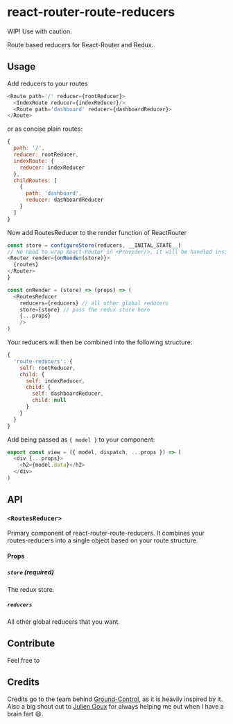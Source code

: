 # react-router-route-reducers

WIP! Use with caution.

Route based reducers for React-Router and Redux.

## Usage

Add reducers to your routes

```js
<Route path='/' reducer={rootReducer}>
  <IndexRoute reducer={indexReducer}/>
  <Route path='dashboard' reducer={dashboardReducer}>
</Route>
```

or as concise plain routes:

```js
{
  path: '/',
  reducer: rootReducer,
  indexRoute: {
    reducer: indexReducer
  },
  childRoutes: [
    {
      path: 'dashboard',
      reducer: dashboardReducer
    }
  ]
}
```

Now add RoutesReducer to the render function of ReactRouter

```js
const store = configureStore(reducers, __INITAL_STATE__)
// No need to wrap React-Router in <Provider/>, it will be handled inside <RoutesReducer/>
<Router render={onRender(store)}>
  {routes}
</Router>
}

const onRender = (store) => (props) => (
  <RoutesReducer
    reducers={reducers} // all other global reducers
    store={store} // pass the redux store here
    {...props}
    />
)
```

Your reducers will then be combined into the following structure:

```js
{
  'route-reducers': {
    self: rootReducer,
    child: {
      self: indexReducer,
      child: {
        self: dashboardReducer,
        child: null
      }
    }
  }
}
```

Add being passed as `{ model }` to your component:

```js
export const view = ({ model, dispatch, ...props }) => (
  <div {...props}>
    <h2>{model.data}</h2>
  </div>
)
```

## API

### `<RoutesReducer>`

Primary component of react-router-route-reducers. It combines your routes-reducers into a single object based on your route structure.

#### Props

##### `store` (required)

The redux store.

##### `reducers`

All other global reducers that you want.

## Contribute

Feel free to

## Credits

Credits go to the team behind [Ground-Control](https://github.com/raisemarketplace/ground-control), as it is heavily inspired by it. Also a big shout out to [Julien Goux](https://github.com/jgoux) for always helping me out when I have a brain fart 😄.
